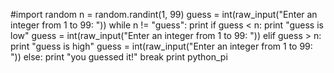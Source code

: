 #import random
n = random.randint(1, 99)
guess = int(raw_input("Enter an integer from 1 to 99: "))
while n != "guess":
    print
    if guess < n:
        print "guess is low"
        guess = int(raw_input("Enter an integer from 1 to 99: "))
    elif guess > n:
        print "guess is high"
        guess = int(raw_input("Enter an integer from 1 to 99: "))
    else:
        print "you guessed it!"
        break
    print python_pi